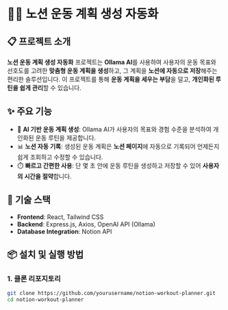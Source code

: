 # 🏋️‍♂️ 노션 운동 계획 생성 자동화

## 📋 프로젝트 소개

**노션 운동 계획 생성 자동화** 프로젝트는 **Ollama AI**를 사용하여 사용자의 운동 목표와 선호도를 고려한 **맞춤형 운동 계획을 생성**하고, 그 계획을 **노션에 자동으로 저장**해주는 편리한 솔루션입니다. 이 프로젝트를 통해 **운동 계획을 세우는 부담**을 덜고, **개인화된 루틴을 쉽게 관리**할 수 있습니다.

## ✨ 주요 기능

- 🤖 **AI 기반 운동 계획 생성**: Ollama AI가 사용자의 목표와 경험 수준을 분석하여 개인화된 운동 루틴을 제공합니다.
- 📊 **노션 자동 기록**: 생성된 운동 계획은 **노션 페이지**에 자동으로 기록되어 언제든지 쉽게 조회하고 수정할 수 있습니다.
- ⏱️ **빠르고 간편한 사용**: 단 몇 초 안에 운동 루틴을 생성하고 저장할 수 있어 **사용자의 시간을 절약**합니다.

## 🚀 기술 스택

- **Frontend**: React, Tailwind CSS
- **Backend**: Express.js, Axios, OpenAI API (Ollama)
- **Database Integration**: Notion API

## 📦 설치 및 실행 방법

### 1. 클론 리포지토리

```bash
git clone https://github.com/yourusername/notion-workout-planner.git
cd notion-workout-planner
```
